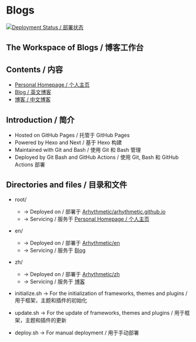 # Blogs

[![Deployment Status / 部署状态](https://github.com/Arhythmetic/Blogs/workflows/Continuous%20Deployment/badge.svg)](https://github.com/Arhythmetic/Blogs/blob/master/.github/workflows/deployment.yml)

## The Workspace of Blogs / 博客工作台

## Contents / 内容

- [Personal Homepage / 个人主页](https://arhythmetic.github.io/)
- [Blog / 英文博客](https://arhythmetic.github.io/en/)
- [博客 / 中文博客](https://arhythmetic.github.io/zh/)

## Introduction / 简介

- Hosted on GitHub Pages / 托管于 GitHub Pages
- Powered by Hexo and Next / 基于 Hexo 构建
- Maintained with Git and Bash / 使用 Git 和 Bash 管理
- Deployed by Git Bash and GitHub Actions / 使用 Git, Bash 和 GitHub Actions 部署

## Directories and files / 目录和文件

- root/
  - -> Deployed on / 部署于 [Arhythmetic/arhythmetic.github.io](https://github.com/Arhythmetic/arhythmetic.github.io)
  - -> Servicing / 服务于 [Personal Homepage / 个人主页](https://arhythmetic.github.io/)
- en/
  - -> Deployed on / 部署于 [Arhythmetic/en](https://github.com/Arhythmetic/en)
  - -> Servicing / 服务于 [Blog](https://arhythmetic.github.io/en/)
- zh/
  - -> Deployed on / 部署于 [Arhythmetic/zh](https://github.com/Arhythmetic/zh)
  - -> Servicing / 服务于 [博客](https://arhythmetic.github.io/zh/)

- initialize.sh -> For the initialization of frameworks, themes and plugins  / 用于框架，主题和插件的初始化
- update.sh -> For the update of frameworks, themes and plugins / 用于框架，主题和插件的更新
- deploy.sh -> For manual deployment / 用于手动部署
